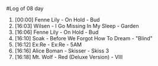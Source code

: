 #Log of 08 day

1. [00:00] Fenne Lily - On Hold - Bud
1. [16:03] Wilsen - I Go Missing In My Sleep - Garden
1. [16:06] Fenne Lily - On Hold - Bud
1. [16:10] Soak - Before We Forgot How To Dream - "Blind"
1. [16:12] Ex:Re - Ex:Re - 5AM
1. [16:16] Alice Boman - Skisser - Skiss 3
1. [16:18] Mt. Wolf - Red (Deluxe Version) - VIII
